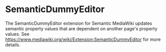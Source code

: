 # SemanticDummyEditor
The SemanticDummyEditor extension for Semantic MediaWiki updates semantic property values that are dependent on another page's property values. See https://www.mediawiki.org/wiki/Extension:SemanticDummyEditor for more details.
